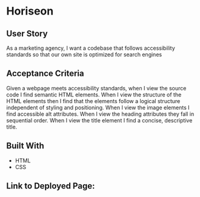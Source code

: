 # Horiseon

## User Story

As a marketing agency, I want a codebase that follows accessibility standards so that our own site is optimized for search engines

## Acceptance Criteria

Given a webpage meets accessibility standards, when I view the source code I find semantic HTML elements. When I view the structure of the HTML elements then I find that the elements follow a logical structure independent of styling and positioning. When I view the image elements I find accessible alt attributes. When I view the heading attributes they fall in sequential order. When I view the title element I find a concise, descriptive title.

## Built With

* HTML
* CSS

## Link to Deployed Page:

